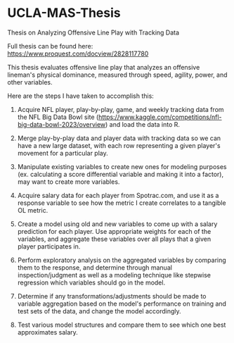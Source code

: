 # UCLA-MAS-Thesis
Thesis on Analyzing Offensive Line Play with Tracking Data

Full thesis can be found here: https://www.proquest.com/docview/2828117780

This thesis evaluates offensive line play that analyzes an offensive lineman's physical dominance, measured through speed, agility, power, and other variables.

Here are the steps I have taken to accomplish this:

1. Acquire NFL player, play-by-play, game, and weekly tracking data from the NFL Big Data Bowl site (https://www.kaggle.com/competitions/nfl-big-data-bowl-2023/overview) and load the data into R.

2. Merge play-by-play data and player data with tracking data so we can have a new large dataset, with each row representing a given player's movement for a particular play.

3. Manipulate existing variables to create new ones for modeling purposes (ex. calculating a score differential variable and making it into a factor), may want to create more variables.

4. Acquire salary data for each player from Spotrac.com, and use it as a response variable to see how the metric I create correlates to a tangible OL metric.

5. Create a model using old and new variables to come up with a salary prediction for each player. Use appropriate weights for each of the variables, and aggregate these variables over all plays that a given player participates in.

6. Perform exploratory analysis on the aggregated variables by comparing them to the response, and determine through manual inspection/judgment as well as a modeling technique like stepwise regression which variables should go in the model. 

7. Determine if any transformations/adjustments should be made to variable aggregation based on the model's performance on training and test sets of the data, and change the model accordingly. 

8. Test various model structures and compare them to see which one best approximates salary.
